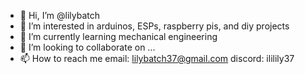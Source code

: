 - 👋 Hi, I’m @lilybatch
- 👀 I’m interested in arduinos, ESPs, raspberry pis, and diy projects
- 🌱 I’m currently learning mechanical engineering
- 💞️ I’m looking to collaborate on ...
- 📫 How to reach me email: lilybatch37@gmail.com   discord: ililily37

<!---
lilybatch/lilybatch is a ✨ special ✨ repository because its `README.md` (this file) appears on your GitHub profile.
You can click the Preview link to take a look at your changes.
--->
